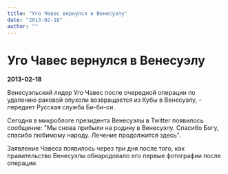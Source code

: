 ```yaml
---
title: "Уго Чавес вернулся в Венесуэлу"
date: "2013-02-18"
author: ""
---
```


# Уго Чавес вернулся в Венесуэлу

**2013-02-18** 

Венесуэльский лидер Уго Чавес после очередной операции по удалению раковой опухоли возвращается из Кубы в Венесуэлу, - передает Русская служба Би-би-си.

Сегодня в микроблоге президента Венесуэлы в Twitter появилось сообщение: "Мы снова прибыли на родину в Венесуэлу. Спасибо Богу, спасибо любимому народу. Лечение продолжится здесь".

Заявление Чавеса появилось через три дня после того, как правительство Венесуэлы обнародовало его первые фотографии после операции.